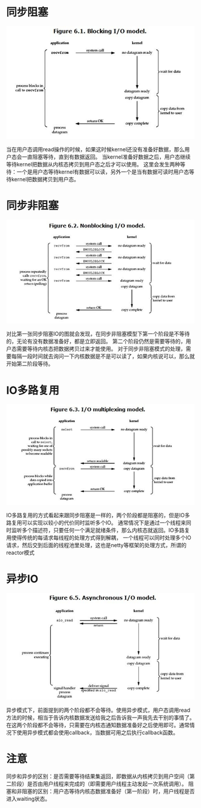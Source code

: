 # 同步阻塞
![img.png](img.png)

 当在用户态调用read操作的时候，如果这时候kernel还没有准备好数据，那么用户态会一直阻塞等待，直到有数据返回。
 当kernel准备好数据之后，用户态继续等待kernel把数据从内核态拷贝到用户态之后才可以使用。
 这里会发生两种等待：一个是用户态等待kernel有数据可以读，另外一个是当有数据可读时用户态等待kernel把数据拷贝到用户态。
# 同步非阻塞
![img_1.png](img_1.png)

对比第一张同步阻塞IO的图就会发现，在同步非阻塞模型下第一个阶段是不等待的，无论有没有数据准备好，都是立即返回。
第二个阶段仍然是需要等待的，用户态需要等待内核态把数据拷贝过来才能使用。
对于同步非阻塞模式的处理，需要每隔一段时间就去询问一下内核数据是不是可以读了，如果内核说可以，那么就开始第二阶段等待。

# IO多路复用
![img_2.png](img_2.png)

IO多路复用的方式看起来跟同步阻塞是一样的，两个阶段都是阻塞的，但是IO多路复用可以实现以较小的代价同时监听多个IO。
通常情况下是通过一个线程来同时监听多个描述符，只要任何一个满足就绪条件，那么内核态就返回。IO多路复用使得传统的每请求每线程的处理方式得到解耦，
一个线程可以同时处理多个IO请求，然后交到后面的线程池里处理，这也是netty等框架的处理方式，所谓的reactor模式

# 异步IO
![img_3.png](img_3.png)

异步模式下，前面提到的两个阶段都不会等待。使用异步模式，用户态调用read方法的时候，相当于告诉内核数据发送给我之后告诉我一声我先去干别的事情了。
在这两个阶段都不会等待，只需要在内核态通知数据准备好之后使用即可。通常情况下使用异步模式都会使用callback，当数据可用之后执行callback函数。

# 注意
同步和异步的区别：是否需要等待结果集返回，即数据从内核拷贝到用户空间（第二阶段）是否由用户线程来完成的（即需要用户线程主动发起一次系统调用）。
阻塞和非阻塞的区别：用户态等待内核态数据准备好（第一阶段）时，用户线程是否进入waiting状态。

